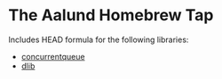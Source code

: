 # The Aalund Homebrew Tap

Includes HEAD formula for the following libraries:
  * [concurrentqueue](https://github.com/cameron314/concurrentqueue)
  * [dlib](https://github.com/davisking/dlib)
